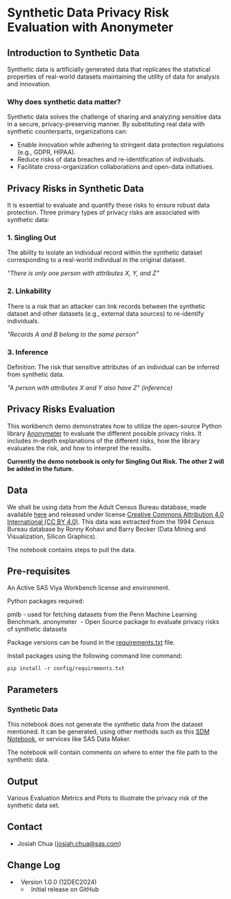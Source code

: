 # Synthetic Data Privacy Risk Evaluation with Anonymeter

## Introduction to Synthetic Data

Synthetic data is artificially generated data that replicates the statistical properties of real-world datasets maintaining the utility of data for analysis and innovation.

### Why does synthetic data matter?
Synthetic data solves the challenge of sharing and analyzing sensitive data in a secure, privacy-preserving manner. By substituting real data with synthetic counterparts, organizations can:

* Enable innovation while adhering to stringent data protection regulations (e.g., GDPR, HIPAA).
* Reduce risks of data breaches and re-identification of individuals.
* Facilitate cross-organization collaborations and open-data initiatives.

## Privacy Risks in Synthetic Data
It is essential to evaluate and quantify these risks to ensure robust data protection. Three primary types of privacy risks are associated with synthetic data:

### **1. Singling Out**
The ability to isolate an individual record within the synthetic dataset corresponding to a real-world individual in the original dataset. 

*"There is only one person with attributes X, Y, and Z"*

### **2. Linkability**
There is a risk that an attacker can link records between the synthetic dataset and other datasets (e.g., external data sources) to re-identify individuals.

*"Records A and B belong to the same person"*

### **3. Inference**
Definition: The risk that sensitive attributes of an individual can be inferred from synthetic data.

*"A person with attributes X and Y also have Z" (inference)*

## Privacy Risks Evaluation
This workbench demo demonstrates how to utilize the open-source Python library [Anonymeter](https://github.com/statice/anonymeter) to evaluate the different possible privacy risks. It includes in-depth explanations of the different risks, how the library evaluates the risk, and how to interpret the results. 

**Currently the demo notebook is only for Singling Out Risk. The other 2 will be added in the future.**

## Data
We shall be using data from the Adult Census Bureau database, made available  [here](https://archive.ics.uci.edu/dataset/2/adult) and released under license [Creative Commons Attribution 4.0 International (CC BY 4.0)](https://creativecommons.org/licenses/by/4.0/). This data was extracted from the 1994 Census Bureau database by Ronny Kohavi and Barry Becker (Data Mining and Visualization, Silicon Graphics).

The notebook contains steps to pull the data.

## Pre-requisites
An Active SAS Viya Workbench license and environment.

Python packages required:

pmlb - used for fetching datasets from the Penn Machine Learning Benchmark.
anonymeter  - Open Source package to evaluate privacy risks of synthetic datasets

Package versions can be found in the [requirements.txt](./config/requirements.txt) file.

Install packages using the following command line command:

```
pip install -r config/requirements.txt
```

## Parameters

### Synthetic Data

This notebook does not generate the synthetic data from the dataset mentioned. It can be generated, using other methods such as this [SDM Notebook](/government/census-synthetic-data-generation/python/GMM_Adult_Census_Income_Data_Workbench.ipynb), or services like SAS Data Maker.

The notebook will contain comments on where to enter the file path to the synthetic data.

## Output
Various Evaluation Metrics and Plots to illustrate the privacy risk of the synthetic data set.

## Contact
*   Josiah Chua (josiah.chua@sas.com)

## Change Log
*   Version 1.0.0 (12DEC2024)
    *   Initial release on GitHub
